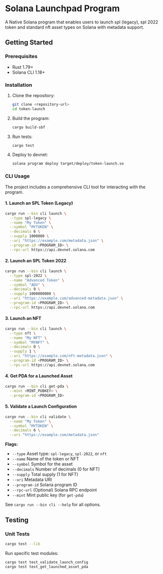 # Solana Launchpad Program

A Native Solana program that enables users to launch spl (legacy), spl 2022 token and standard nft asset types on Solana with metadata support.

## Getting Started

### Prerequisites

- Rust 1.79+
- Solana CLI 1.18+

### Installation

1. Clone the repository:
   ```bash
   git clone <repository-url>
   cd token-launch
   ```

2. Build the program:
   ```bash
   cargo build-sbf
   ```

3. Run tests:
   ```bash
   cargo test
   ```

4. Deploy to devnet:
   ```bash
   solana program deploy target/deploy/token-launch.so
   ```

### CLI Usage

The project includes a comprehensive CLI tool for interacting with the program.

#### 1. Launch an SPL Token (Legacy)

```bash
cargo run --bin cli launch \
  --type spl-legacy \
  --name "My Token" \
  --symbol "MYTOKEN" \
  --decimals 6 \
  --supply 1000000 \
  --uri "https://example.com/metadata.json" \
  --program-id <PROGRAM_ID> \
  --rpc-url https://api.devnet.solana.com
```

#### 2. Launch an SPL Token 2022

```bash
cargo run --bin cli launch \
  --type spl-2022 \
  --name "Advanced Token" \
  --symbol "ADV" \
  --decimals 9 \
  --supply 1000000000 \
  --uri "https://example.com/advanced-metadata.json" \
  --program-id <PROGRAM_ID> \
  --rpc-url https://api.devnet.solana.com
```

#### 3. Launch an NFT

```bash
cargo run --bin cli launch \
  --type nft \
  --name "My NFT" \
  --symbol "MYNFT" \
  --decimals 0 \
  --supply 1 \
  --uri "https://example.com/nft-metadata.json" \
  --program-id <PROGRAM_ID> \
  --rpc-url https://api.devnet.solana.com
```

#### 4. Get PDA for a Launched Asset

```bash
cargo run --bin cli get-pda \
  --mint <MINT_PUBKEY> \
  --program-id <PROGRAM_ID>
```

#### 5. Validate a Launch Configuration

```bash
cargo run --bin cli validate \
  --name "My Token" \
  --symbol "MYTOKEN" \
  --decimals 6 \
  --uri "https://example.com/metadata.json"
```

**Flags:**

- `--type`           Asset type: `spl-legacy`, `spl-2022`, or `nft`
- `--name`           Name of the token or NFT
- `--symbol`         Symbol for the asset
- `--decimals`       Number of decimals (0 for NFT)
- `--supply`         Total supply (1 for NFT)
- `--uri`            Metadata URI
- `--program-id`     Solana program ID
- `--rpc-url`        (Optional) Solana RPC endpoint
- `--mint`           Mint public key (for `get-pda`)

See `cargo run --bin cli --help` for all options.

## Testing

### Unit Tests
```bash
cargo test --lib
```

Run specific test modules:
```bash
cargo test test_validate_launch_config
cargo test test_get_launched_asset_pda
```